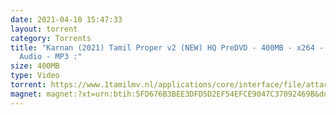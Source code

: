 ```yaml
---
date: 2021-04-10 15:47:33
layout: torrent
category: Torrents
title: "Karnan (2021) Tamil Proper v2 (NEW) HQ PreDVD - 400MB - x264 - HQ Line
  Audio - MP3 :"
size: 400MB
type: Video
torrent: https://www.1tamilmv.nl/applications/core/interface/file/attachment.php?id=75465
magnet: magnet:?xt=urn:btih:5FD676B3BEE3DFD5D2EF54EFCE9047C37092469B&dn=www.1TamilMV.nl%20-%20Karnan%20%282021%29%20Tamil%20Proper%20v2%20%28NEW%29%20HQ%20PreDVD%20-%20400MB%20-%20x264%20-%20HQ%20Line%20Aud.mkv&tr=udp%3a%2f%2fp4p.arenabg.com%3a1337%2fannounce&tr=http%3a%2f%2fpow7.com%3a80%2fannounce&tr=udp%3a%2f%2ftracker.tiny-vps.com%3a6969%2fannounce&tr=http%3a%2f%2ftracker2.itzmx.com%3a6961%2fannounce&tr=udp%3a%2f%2f151.80.120.114%3a2710%2fannounce&tr=udp%3a%2f%2f9.rarbg.com%3a2880%2fannounce&tr=udp%3a%2f%2f9.rarbg.to%3a2870%2fannounce&tr=udp%3a%2f%2fopen.stealth.si%3a80%2fannounce&tr=udp%3a%2f%2ftracker.leechers-paradise.org%3a6969%2fannounce&tr=udp%3a%2f%2ftracker.opentrackr.org%3a1337%2fannounce&tr=http%3a%2f%2ft.nyaatracker.com%3a80%2fannounce
---
```

